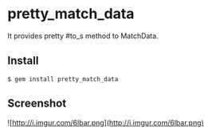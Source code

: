 pretty\_match\_data
====

It provides pretty #to_s method to MatchData.

Install
----

    $ gem install pretty_match_data

Screenshot
----

![http://i.imgur.com/6lbar.png](http://i.imgur.com/6lbar.png)
